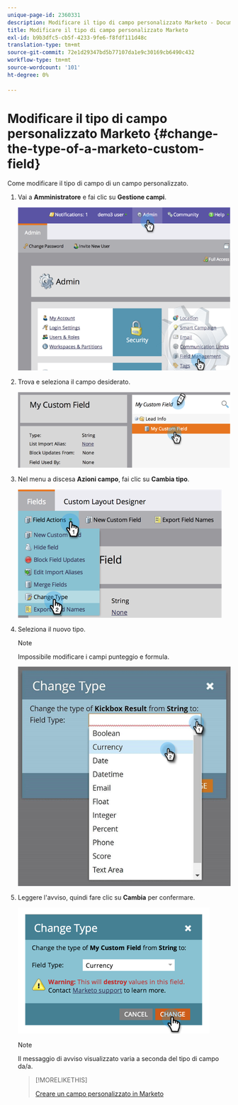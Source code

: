 ```yaml
---
unique-page-id: 2360331
description: Modificare il tipo di campo personalizzato Marketo - Documenti Marketo - Documentazione del prodotto
title: Modificare il tipo di campo personalizzato Marketo
exl-id: b9b3dfc5-cb5f-4233-9fe6-f8fdf111d48c
translation-type: tm+mt
source-git-commit: 72e1d29347bd5b77107da1e9c30169cb6490c432
workflow-type: tm+mt
source-wordcount: '101'
ht-degree: 0%

---
```


# Modificare il tipo di campo personalizzato Marketo {#change-the-type-of-a-marketo-custom-field}

Come modificare il tipo di campo di un campo personalizzato.

1. Vai a **Amministratore** e fai clic su **Gestione campi**.

   ![](assets/image2014-9-18-13-3a4-3a39.png)

1. Trova e seleziona il campo desiderato.

   ![](assets/image2014-9-18-13-3a4-3a48.png)

1. Nel menu a discesa **Azioni campo**, fai clic su **Cambia tipo**.

   ![](assets/image2014-9-18-13-3a4-3a57.png)

1. Seleziona il nuovo tipo.

   >[!NOTE]
   >
   >Impossibile modificare i campi punteggio e formula.

   ![](assets/change-the-type-of-a-marketo-custom-field-4.png)

1. Leggere l&#39;avviso, quindi fare clic su **Cambia** per confermare.

   ![](assets/image2014-9-18-13-3a5-3a23.png)

   >[!NOTE]
   >
   >Il messaggio di avviso visualizzato varia a seconda del tipo di campo da/a.

   >[!MORELIKETHIS]
   >
   >[Creare un campo personalizzato in Marketo](/help/marketo/product-docs/administration/field-management/create-a-custom-field-in-marketo.md)
